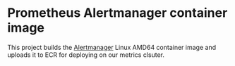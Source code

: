 # Prometheus Alertmanager container image

This project builds the [Alertmanager](https://github.com/prometheus/alertmanager) Linux AMD64 container image and uploads it to ECR for deploying on our metrics clsuter.
